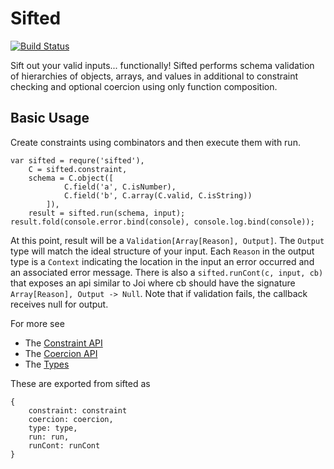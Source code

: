 # Sifted
[![Build Status](https://travis-ci.org/arzig/sifted.svg?branch=master)](https://travis-ci.org/arzig/sifted)

Sift out your valid inputs... functionally!
Sifted performs schema validation of hierarchies of objects, arrays, and values in additional to constraint checking and optional coercion using only function composition.

## Basic Usage

Create constraints using combinators and then execute them with run.

    var sifted = requre('sifted'),
        C = sifted.constraint,
        schema = C.object([
                C.field('a', C.isNumber),
                C.field('b', C.array(C.valid, C.isString))
            ]),
        result = sifted.run(schema, input);
    result.fold(console.error.bind(console), console.log.bind(console));

At this point, result will be a `Validation[Array[Reason], Output]`.
The `Output` type will match the ideal structure of your input.
Each `Reason` in the output type is a `Context` indicating the location in the input an error occurred and an associated error message.
There is also a `sifted.runCont(c, input, cb)` that exposes an api similar to Joi where cb should have the signature `Array[Reason], Output -> Null`.
Note that if validation fails, the callback receives null for output.

For more see
* The [Constraint API](doc/constraint.md)
* The [Coercion API](doc/coercion.md)
* The [Types](doc/types.md)

These are exported from sifted as

    {
        constraint: constraint
        coercion: coercion,
        type: type,
        run: run,
        runCont: runCont
    }
